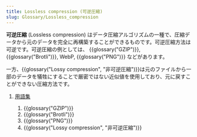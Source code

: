 ```yaml
---
title: Lossless compression (可逆圧縮)
slug: Glossary/Lossless_compression
---
```


**可逆圧縮** (Lossless compression) はデータ圧縮アルゴリズムの一種で、圧縮データから元のデータを完全に再構築することができるものです。可逆圧縮方法は可逆です。可逆圧縮の例としては、 {{glossary("GZIP")}}, {{glossary("Brotli")}}, WebP, {{glossary("PNG")}} などがあります。

一方、{{glossary("Lossy compression", "非可逆圧縮")}}は元のファイルから一部のデータを犠牲にすることで厳密ではない近似値を使用しており、元に戻すことができない圧縮方法です。

1. [用語集](/ja/docs/Glossary)

   1. {{glossary("GZIP")}}
   2. {{glossary("Brotli")}}
   3. {{glossary("PNG")}}
   4. {{glossary("Lossy compression", "非可逆圧縮")}}
